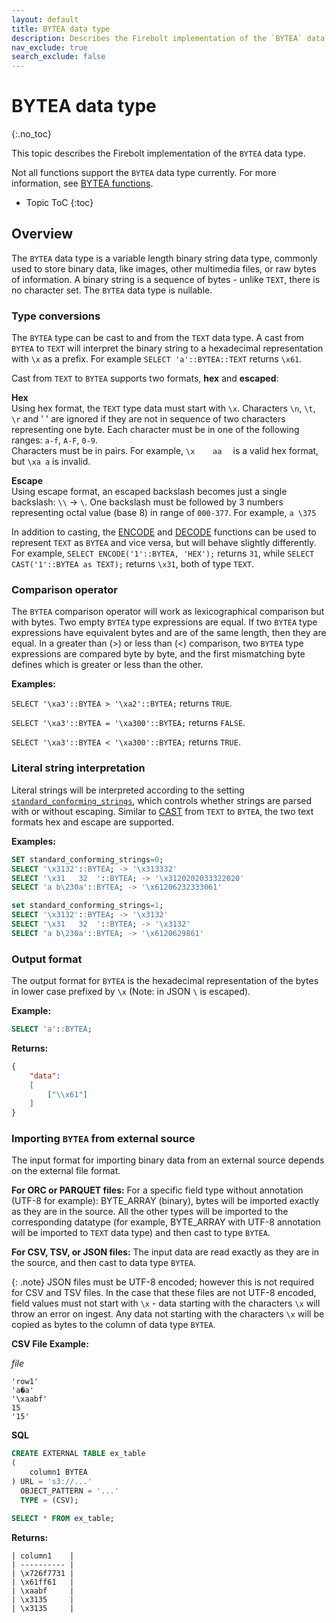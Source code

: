 ```yaml
---
layout: default
title: BYTEA data type
description: Describes the Firebolt implementation of the `BYTEA` data type
nav_exclude: true
search_exclude: false
---
```


# BYTEA data type
{:.no_toc}

This topic describes the Firebolt implementation of the `BYTEA` data type.

Not all functions support the `BYTEA` data type currently. For more information, see [BYTEA functions](../sql-reference/functions-reference/index.md#bytea-functions). 

* Topic ToC
{:toc}

## Overview

The `BYTEA` data type is a variable length binary string data type, commonly used to store binary data, like images, other multimedia files, or raw bytes of information. A binary string is a sequence of bytes - unlike `TEXT`, there is no character set. The `BYTEA` data type is nullable.

### Type conversions

The `BYTEA` type can be cast to and from the `TEXT` data type. A cast from `BYTEA` to `TEXT` will interpret the binary string to a hexadecimal representation with `\x` as a prefix. For example `SELECT 'a'::BYTEA::TEXT` returns `\x61`.

Cast from `TEXT` to `BYTEA` supports two formats, **hex** and **escaped**:

**Hex**<br>
Using hex format, the `TEXT` type data must start with `\x`. Characters `\n`, `\t`, `\r` and ' ' are ignored if they are not in sequence of two characters representing one byte. Each character must be in one of the following ranges: `a-f`, `A-F`, `0-9`.<br>Characters must be in pairs. For example, `\x    aa  ` is a valid hex format, but `\xa a` is invalid.


**Escape**<br>
Using escape format, an escaped backslash becomes just a single backslash: `\\` -> `\`. One backslash must be followed by 3 numbers representing octal value (base 8) in range of `000-377`. For example, `a \375`

In addition to casting, the [ENCODE](../sql-reference/functions-reference/encode.md) and [DECODE](../sql-reference/functions-reference/decode.md) functions can be used to represent `TEXT` as `BYTEA` and vice versa, but will behave slightly differently. For example, `SELECT ENCODE('1'::BYTEA, 'HEX');` returns `31`, while `SELECT CAST('1'::BYTEA as TEXT);` returns `\x31`, both of type `TEXT`.

### Comparison operator

The `BYTEA` comparison operator will work as lexicographical comparison but with bytes. Two empty `BYTEA` type expressions are equal. If two `BYTEA` type expressions have equivalent bytes and are of the same length, then they are equal. In a greater than (>) or less than (<) comparison, two `BYTEA` type expressions are compared byte by byte, and the first mismatching byte defines which is greater or less than the other.

**Examples:**

`SELECT '\xa3'::BYTEA > '\xa2'::BYTEA;` returns `TRUE`.

`SELECT '\xa3'::BYTEA = '\xa300'::BYTEA;` returns `FALSE`.

`SELECT '\xa3'::BYTEA < '\xa300'::BYTEA;` returns `TRUE`.

### Literal string interpretation

Literal strings will be interpreted according to the setting [`standard_conforming_strings`,](../general-reference/system-settings.md#enable-parsing-for-literal-strings) which controls whether strings are parsed with or without escaping.
Similar to [CAST](../sql-reference/functions-reference/cast.md)  from `TEXT` to `BYTEA`, the two text formats hex and escape are supported.

**Examples:**

```sql
SET standard_conforming_strings=0;
SELECT '\x3132'::BYTEA; -> '\x313332'
SELECT '\x31   32  '::BYTEA; -> '\x3120202033322020'
SELECT 'a b\230a'::BYTEA; -> '\x61206232333061'

set standard_conforming_strings=1;
SELECT '\x3132'::BYTEA; -> '\x3132'
SELECT '\x31   32  '::BYTEA; -> '\x3132'
SELECT 'a b\230a'::BYTEA; -> '\x6120629861'
```

### Output format

The output format for `BYTEA` is the hexadecimal representation of the bytes in lower case prefixed by `\x` (Note: in JSON `\` is escaped).

**Example:**

```sql
SELECT 'a'::BYTEA;
```

**Returns:**
```json
{
    "data":
    [
        ["\\x61"]
    ]
}
```

### Importing `BYTEA` from external source

The input format for importing binary data from an external source depends on the external file format.

**For ORC or PARQUET files:** 
For a specific field type without annotation (UTF-8 for example): BYTE_ARRAY (binary), bytes will be imported exactly as they are in the source.
All the other types will be imported to the corresponding datatype (for example, BYTE_ARRAY with UTF-8 annotation will be imported to `TEXT` data type)
and then cast to type `BYTEA`.

**For CSV, TSV, or JSON files:**
The input data are read exactly as they are in the source, and then cast to data type `BYTEA`.

{: .note}
JSON files must be UTF-8 encoded; however this is not required for CSV and TSV files. In the case that these files are not UTF-8 encoded, field values must not start with `\x` - data starting with the characters `\x` will throw an error on ingest. Any data not starting with the characters `\x` will be copied as bytes to the column of data type `BYTEA`.

**CSV File Example:**

*file*
```csv
'row1'
'a�a'
'\xaabf'
15
'15'
```
**SQL**
```sql
CREATE EXTERNAL TABLE ex_table
(
    column1 BYTEA
) URL = 's3://...'
  OBJECT_PATTERN = '...'
  TYPE = (CSV);

SELECT * FROM ex_table;
```
**Returns:**
```table
| column1    |
| ---------- |
| \x726f7731 |
| \x61ff61   |
| \xaabf     |
| \x3135     |
| \x3135     |
```
